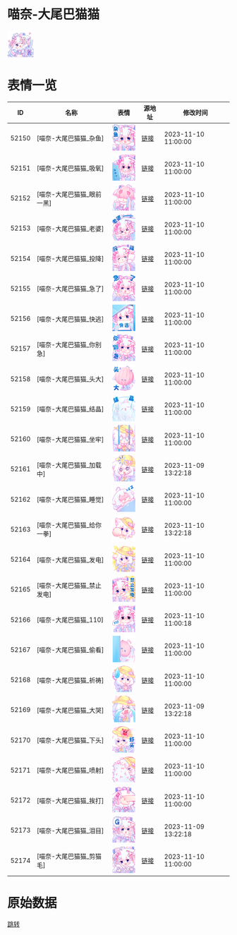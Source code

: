 # 喵奈-大尾巴猫猫

<img src="./cover.png" height="60" alt="cover" />

# 表情一览

|ID|名称|表情|源地址|修改时间|
|----|----|----|----|----|
|52150|[喵奈-大尾巴猫猫_杂鱼]|<img src="./pic/052150_%5B喵奈-大尾巴猫猫_杂鱼%5D.png" height="60" alt="杂鱼"/>|[链接](https://i0.hdslb.com/bfs/garb/cef35cc914dc85c5f46795df5fe950e45b9ca38e.png)|2023-11-10 11:00:00|
|52151|[喵奈-大尾巴猫猫_吸氧]|<img src="./pic/052151_%5B喵奈-大尾巴猫猫_吸氧%5D.png" height="60" alt="吸氧"/>|[链接](https://i0.hdslb.com/bfs/garb/aeaee54956bd3c54848c022457c0ccd71bdd893d.png)|2023-11-10 11:00:00|
|52152|[喵奈-大尾巴猫猫_眼前一黑]|<img src="./pic/052152_%5B喵奈-大尾巴猫猫_眼前一黑%5D.png" height="60" alt="眼前一黑"/>|[链接](https://i0.hdslb.com/bfs/garb/fdf5e182b0034320ed5f8a332c4307e266c6c816.png)|2023-11-10 11:00:00|
|52153|[喵奈-大尾巴猫猫_老婆]|<img src="./pic/052153_%5B喵奈-大尾巴猫猫_老婆%5D.png" height="60" alt="老婆"/>|[链接](https://i0.hdslb.com/bfs/garb/36e2eb9b314b6591947cd20f04b9c0036e2748b0.png)|2023-11-10 11:00:00|
|52154|[喵奈-大尾巴猫猫_投降]|<img src="./pic/052154_%5B喵奈-大尾巴猫猫_投降%5D.png" height="60" alt="投降"/>|[链接](https://i0.hdslb.com/bfs/garb/ed4adafce6aedef6d5f50d4ad2f12a724e8381b6.png)|2023-11-10 11:00:00|
|52155|[喵奈-大尾巴猫猫_急了]|<img src="./pic/052155_%5B喵奈-大尾巴猫猫_急了%5D.png" height="60" alt="急了"/>|[链接](https://i0.hdslb.com/bfs/garb/74b3e67610e5f4443114f9ed0286d52365cd4170.png)|2023-11-10 11:00:00|
|52156|[喵奈-大尾巴猫猫_快逃]|<img src="./pic/052156_%5B喵奈-大尾巴猫猫_快逃%5D.png" height="60" alt="快逃"/>|[链接](https://i0.hdslb.com/bfs/garb/1823b51d90bfa80ee2fe67c5856993ad320a146a.png)|2023-11-10 11:00:00|
|52157|[喵奈-大尾巴猫猫_你别急]|<img src="./pic/052157_%5B喵奈-大尾巴猫猫_你别急%5D.png" height="60" alt="你别急"/>|[链接](https://i0.hdslb.com/bfs/garb/c043165f7340a95c033f541412cc6e4c149cff32.png)|2023-11-10 11:00:00|
|52158|[喵奈-大尾巴猫猫_头大]|<img src="./pic/052158_%5B喵奈-大尾巴猫猫_头大%5D.png" height="60" alt="头大"/>|[链接](https://i0.hdslb.com/bfs/garb/b9264d645748391320d1514e9f96b6f4eab73ee1.png)|2023-11-10 11:00:00|
|52159|[喵奈-大尾巴猫猫_结晶]|<img src="./pic/052159_%5B喵奈-大尾巴猫猫_结晶%5D.png" height="60" alt="结晶"/>|[链接](https://i0.hdslb.com/bfs/garb/6964a534e193295e79e85faacd1143b5c7bd859d.png)|2023-11-10 11:00:00|
|52160|[喵奈-大尾巴猫猫_坐牢]|<img src="./pic/052160_%5B喵奈-大尾巴猫猫_坐牢%5D.png" height="60" alt="坐牢"/>|[链接](https://i0.hdslb.com/bfs/garb/7471e584ba9f186a261b945580dee976dfbe4644.png)|2023-11-10 11:00:00|
|52161|[喵奈-大尾巴猫猫_加载中]|<img src="./pic/052161_%5B喵奈-大尾巴猫猫_加载中%5D.png" height="60" alt="加载中"/>|[链接](https://i0.hdslb.com/bfs/garb/f7c9156c3e92cb06a8154bb32583845dd4796c85.png)|2023-11-09 13:22:18|
|52162|[喵奈-大尾巴猫猫_睡觉]|<img src="./pic/052162_%5B喵奈-大尾巴猫猫_睡觉%5D.png" height="60" alt="睡觉"/>|[链接](https://i0.hdslb.com/bfs/garb/6311d2b3fa4721e3fa1b93c3ad7c060e2f42649b.png)|2023-11-10 11:00:00|
|52163|[喵奈-大尾巴猫猫_给你一拳]|<img src="./pic/052163_%5B喵奈-大尾巴猫猫_给你一拳%5D.png" height="60" alt="给你一拳"/>|[链接](https://i0.hdslb.com/bfs/garb/07881504ac83e8736356a9e93fadd27b00a396b1.png)|2023-11-10 13:22:18|
|52164|[喵奈-大尾巴猫猫_发电]|<img src="./pic/052164_%5B喵奈-大尾巴猫猫_发电%5D.png" height="60" alt="发电"/>|[链接](https://i0.hdslb.com/bfs/garb/ff0fcaf6e045055648e1ae037a4c85e7dc6212b3.png)|2023-11-10 11:00:00|
|52165|[喵奈-大尾巴猫猫_禁止发电]|<img src="./pic/052165_%5B喵奈-大尾巴猫猫_禁止发电%5D.png" height="60" alt="禁止发电"/>|[链接](https://i0.hdslb.com/bfs/garb/a9db6a8edcd24f20b61bbbf90fd6bc8cdfb020d7.png)|2023-11-10 11:00:00|
|52166|[喵奈-大尾巴猫猫_110]|<img src="./pic/052166_%5B喵奈-大尾巴猫猫_110%5D.png" height="60" alt="110"/>|[链接](https://i0.hdslb.com/bfs/garb/83665230e5de1e406abd0e7fdf14e724796bc7b4.png)|2023-11-10 11:00:18|
|52167|[喵奈-大尾巴猫猫_偷看]|<img src="./pic/052167_%5B喵奈-大尾巴猫猫_偷看%5D.png" height="60" alt="偷看"/>|[链接](https://i0.hdslb.com/bfs/garb/bf4638fdf52dc87cfa9f609dd3ee4d21faa90dfd.png)|2023-11-10 11:00:00|
|52168|[喵奈-大尾巴猫猫_祈祷]|<img src="./pic/052168_%5B喵奈-大尾巴猫猫_祈祷%5D.png" height="60" alt="祈祷"/>|[链接](https://i0.hdslb.com/bfs/garb/78f4462e3d038f1cda53ef573bea93804fe30c28.png)|2023-11-10 11:00:00|
|52169|[喵奈-大尾巴猫猫_大哭]|<img src="./pic/052169_%5B喵奈-大尾巴猫猫_大哭%5D.png" height="60" alt="大哭"/>|[链接](https://i0.hdslb.com/bfs/garb/b06df48c186aa008d4f379965405b3fcac1fe7d7.png)|2023-11-09 13:22:18|
|52170|[喵奈-大尾巴猫猫_下头]|<img src="./pic/052170_%5B喵奈-大尾巴猫猫_下头%5D.png" height="60" alt="下头"/>|[链接](https://i0.hdslb.com/bfs/garb/d9bc87e3be1393d01e8a00a784dad23c95a22e1c.png)|2023-11-10 11:00:00|
|52171|[喵奈-大尾巴猫猫_喷射]|<img src="./pic/052171_%5B喵奈-大尾巴猫猫_喷射%5D.png" height="60" alt="喷射"/>|[链接](https://i0.hdslb.com/bfs/garb/59de1b3ba4fd72e67545e89d12d9c104186fc590.png)|2023-11-10 11:00:00|
|52172|[喵奈-大尾巴猫猫_挨打]|<img src="./pic/052172_%5B喵奈-大尾巴猫猫_挨打%5D.png" height="60" alt="挨打"/>|[链接](https://i0.hdslb.com/bfs/garb/ad9b8b8e9093fd25b8d5b2c2522372df0691cf7b.png)|2023-11-10 11:00:00|
|52173|[喵奈-大尾巴猫猫_泪目]|<img src="./pic/052173_%5B喵奈-大尾巴猫猫_泪目%5D.png" height="60" alt="泪目"/>|[链接](https://i0.hdslb.com/bfs/garb/74ae609d407f008cd5de56d7e9ea5fef7f33d033.png)|2023-11-09 13:22:18|
|52174|[喵奈-大尾巴猫猫_剪猫毛]|<img src="./pic/052174_%5B喵奈-大尾巴猫猫_剪猫毛%5D.png" height="60" alt="剪猫毛"/>|[链接](https://i0.hdslb.com/bfs/garb/80da7d734fed7d48e5e0d2f07637493b831f00e6.png)|2023-11-10 11:00:00|

# 原始数据

[跳转](./raw.json)

